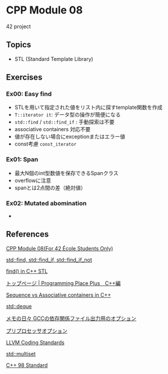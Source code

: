 # CPP Module 08
42 project

## Topics
- STL (Standard Template Library)

## Exercises
### Ex00: Easy find
- STLを用いて指定された値をリスト内に探すtemplate関数を作成
- `T::iterator it`: データ型の操作が簡便になる
- `std::find` / `std::find_if` : 手動探索は不要
- associative containers 対応不要
- 値が存在しない場合にexceptionまたはエラー値
- const考慮 `const_iterator`

### Ex01: Span
- 最大N個のint型数値を保存できるSpanクラス
- overflowに注意
- spanとは2点間の差（絶対値）

### Ex02: Mutated abomination
-

## References

[CPP Module 08(For 42 École Students Only)](https://projects.intra.42.fr/projects/cpp-module-08)

[std::find, std::find_if, std::find_if_not](https://en.cppreference.com/w/cpp/algorithm/find)

[find() in C++ STL](https://www.geeksforgeeks.org/std-find-in-cpp/)

[トップページ | Programming Place Plus　C++編](https://programming-place.net/ppp/contents/cpp/index.html)

[Sequence vs Associative containers in C++](https://www.geeksforgeeks.org/sequence-vs-associative-containers-cpp/)

[std::deque](https://en.cppreference.com/w/cpp/container/deque)

[メモの日々 GCCの依存関係ファイル出力用のオプション](http://ogawa.s18.xrea.com/tdiary/20171121p01.html)

[プリプロセッサオプション](https://kazmax.zpp.jp/cmd/g/gcc.1.html#ah_8)

[LLVM Coding Standards](https://llvm.org/docs/CodingStandards.html)

[std::multiset](https://en.cppreference.com/w/cpp/container/multiset)

[C++ 98 Standard](https://www.geeksforgeeks.org/cpp-98-standard/)
